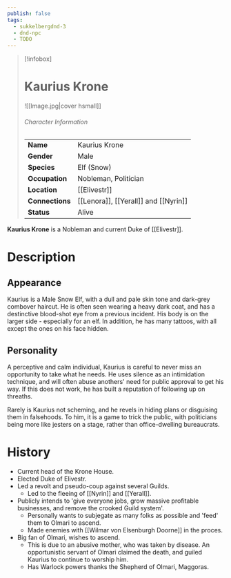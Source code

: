 ```yaml
---
publish: false
tags:
  - sukkelbergdnd-3
  - dnd-npc
  - TODO
---
```

> [!infobox]  
> # Kaurius Krone
> ![[Image.jpg|cover hsmall]]  
> ###### Character Information  
> | | |  
> |---|---|  
> | **Name** | Kaurius Krone |
> | **Gender** | Male |
> | **Species** | Elf (Snow) |
> | **Occupation** | Nobleman, Politician |
> | **Location** | [[Elivestr]] |
> | **Connections** | [[Lenora]], [[Yerall]] and [[Nyrin]] |
> | **Status** | Alive |

**Kaurius Krone** is a Nobleman and current Duke of [[Elivestr]].
# Description
## Appearance
Kaurius is a Male Snow Elf, with a dull and pale skin tone and dark-grey combover haircut. He is often seen wearing a heavy dark coat, and has a destinctive blood-shot eye from a previous incident. His body is on the larger side - especially for an elf. In addition, he has many tattoos, with all except the ones on his face hidden.
## Personality
A perceptive and calm individual, Kaurius is careful to never miss an opportunity to take what he needs. He uses silence as an intimidation technique, and will often abuse anothers' need for public approval to get his way. If this does not work, he has built a reputation of following up on threaths.

Rarely is Kaurius not scheming, and he revels in hiding plans or disguising them in falsehoods. To him, it is a game to trick the public, with politicians being more like jesters on a stage, rather than office-dwelling bureaucrats.
# History
- Current head of the Krone House.
- Elected Duke of Elivestr.
- Led a revolt and pseudo-coup against several Guilds.
	- Led to the fleeing of [[Nyrin]] and [[Yerall]].
- Publicly intends to 'give everyone jobs, grow massive profitable businesses, and remove the crooked Guild system'.
	- Personally wants to subjegate as many folks as possible and 'feed' them to Olmari to ascend.
	- Made enemies with [[Wilmar von Elsenburgh Doorne]] in the proces.
- Big fan of Olmari, wishes to ascend.
	- This is due to an abusive mother, who was taken by disease. An opportunistic servant of Olmari claimed the death, and guiled Kaurius to continue to worship him.
	- Has Warlock powers thanks the Shepherd of Olmari, Maggoras.